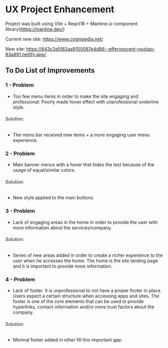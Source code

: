 # UX Project Enhancement
Project was built using Vite + React18 + Mantine.ui component library(https://mantine.dev/)

Current new site:
https://www.cognipedia.net/

New site:
https://643c3a5f82aa9100087e4d86--effervescent-youtiao-83a891.netlify.app/


## To Do List of Improvements

### 1 - Problem
- Too few menu items in order to make the site engaging and professional. Poorly made hover effect with unprofessional underline style.
###### Solution:
- The menu bar received new items + a more engaging user menu experience.

### 2 - Problem
- Main banner menus with a hover that hides the text because of the usage of equal/similar colors.
###### Solution:
- New style applied to the main buttons.

### 3 - Problem
- Lack of engaging areas in the home in order to provide the user with more information about the services/company.
###### Solution:
- Series of new areas added in order to create a richer experience to the user when he accesses the home. The home is the site landing page and it is important to provide more information.

### 4 - Problem
- Lack of footer. It is unprofessional to not have a proper footer in place. Users expect a certain structure when accessing apps and sites. The footer is one of the core elements that can be used to provide hyperlinks, contact information and/or more trust factors about the company.
###### Solution:
- Minimal footer added in other fill this important gap.
